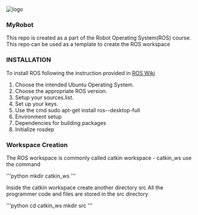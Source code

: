   ![logo](https://github.com/vickyskarthik/ROS-template/blob/master/images/ros%20logo.png)
  
### MyRobot   
This repo is created as a part of the Robot Operating System(ROS) course.
This repo can be used as a template to create the ROS workspace

### INSTALLATION
To install ROS following the instruction provided in [ROS Wiki](http://wiki.ros.org/ROS/Installation)
1. Choose the intended Ubuntu Operating System.
2. Choose the appropriate ROS version.
3. Setup your sources.list.
4. Set up your keys.
5. Use the cmd sudo apt-get install ros-<ROS Version>-desktop-full
6. Environment setup
7. Dependencies for building packages
8. Initialize rosdep
  
### Workspace Creation
The ROS workspace is commonly called catkin workspace - catkin_ws
use the command 

'''python
mkdir catkin_ws
'''

Inside the catkin workspace create another directory src
All the programmer code and files are stored in the src directory

'''python
cd catkin_ws
mkdir src
'''


